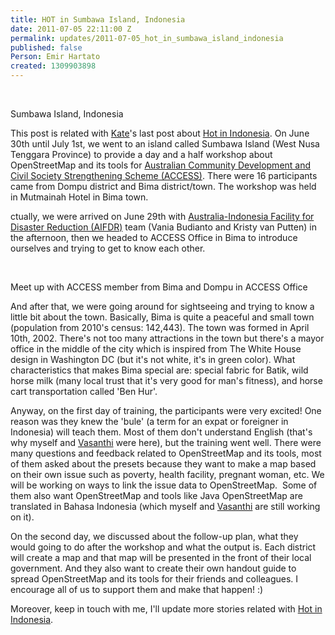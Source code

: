 ```yaml
---
title: HOT in Sumbawa Island, Indonesia
date: 2011-07-05 22:11:00 Z
permalink: updates/2011-07-05_hot_in_sumbawa_island_indonesia
published: false
Person: Emir Hartato
created: 1309903898
---
```


<p>&nbsp;</p><p><img src="https://s3.amazonaws.com/hotwww/files/old/imagecache/update_content/wp-content/uploads/2011/07/bima_dompu.jpg" alt="">Sumbawa Island, Indonesia</p><p>This post is related with <a title="Posts by kate" href="http://hot.openstreetmap.org/weblog/author/kate/">Kate</a>'s last post about&nbsp;<a href="http://hot.openstreetmap.org/weblog/2011/07/hot-in-indonesia/" target="_blank">Hot in Indonesia</a>. On June 30th until July 1st, we went to&nbsp;an island called Sumbawa Island (West Nusa Tenggara Province) to provide a day and a half workshop about OpenStreetMap and its tools for&nbsp;<a href="http://www.access-indo.or.id/">Australian Community Development and Civil Society Strengthening Scheme (ACCESS)</a>. There were 16 participants came from Dompu district and Bima district/town. The workshop was held in Mutmainah Hotel in Bima town.</p><p>ctually, we were arrived on June 29th with <a href="http://www.aifdr.org/aifdr_public_website/">Australia-Indonesia Facility for Disaster Reduction (AIFDR)</a> team (Vania Budianto and Kristy van Putten)&nbsp;in the afternoon, then we headed to ACCESS Office in Bima to introduce ourselves and trying to get to know each other.</p><p>&nbsp;</p><p><img src="https://s3.amazonaws.com/hotwww/files/old/imagecache/update_content/wp-content/uploads/2011/07/IMG-20110629-00552.jpg" alt="">Meet up with ACCESS member from Bima and Dompu in ACCESS Office</p><p>And after that, we were going around for sightseeing and trying to know a little bit about the town. Basically, Bima is quite a peaceful and small town (population from 2010's census: 142,443). The town was formed in April 10th, 2002. There's not too many attractions in the town but there's a mayor office in the middle of the city which is inspired from The White House design in Washington DC (but it's not white, it's in green color). What characteristics that makes Bima special are: special fabric for Batik, wild horse milk (many local trust that it's very good for man's fitness), and horse cart transportation called 'Ben Hur'.</p><p>Anyway, on the first day of training, the participants were very excited! One reason was they knew the 'bule' (a term for an expat or foreigner in Indonesia) will teach them. Most of them don't understand English (that's why myself and&nbsp;<a href="http://hot.openstreetmap.org/weblog/twitter.com/justva">Vasanthi</a> were here), but the training went well. There were many questions and feedback related to OpenStreetMap and its tools, most of them asked about the presets because they want to make a map based on their own issue such as poverty, health facility, pregnant woman, etc. We will be working on ways to link the issue data to OpenStreetMap. &nbsp;Some of them also want OpenStreetMap and tools like Java OpenStreetMap are translated in Bahasa Indonesia (which myself and&nbsp;<a href="http://hot.openstreetmap.org/weblog/twitter.com/justva">Vasanthi</a> are still working on it).</p><p>On the second day, we discussed about the follow-up plan, what they would going to do after the workshop and what the output is. Each district will create a map and that map will be presented in the front of their local government. And they also want to create their own handout guide to spread OpenStreetMap and its tools for their friends and colleagues. I encourage all of us to support them and make that happen! :)</p><p>Moreover, keep in touch with me, I'll update more stories related with <a href="http://hot.openstreetmap.org/weblog/2011/07/hot-in-indonesia/" target="_blank">Hot in Indonesia</a>.</p>
